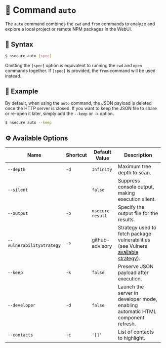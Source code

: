 # 🚀 Command `auto`

The `auto` command combines the `cwd` and `from` commands to analyze and explore a local project or remote NPM packages in the WebUI.

## 📜 Syntax

```bash
$ nsecure auto [spec]
```

Omitting the `[spec]` option is equivalent to running the `cwd` and `open` commands together. If `[spec]` is provided, the `from` command will be used instead.

## 👀 Example

By default, when using the `auto` command, the JSON payload is deleted once the HTTP server is closed. If you want to keep the JSON file to share or re-open it later, simply add the `--keep` or `-k` option.

```bash
$ nsecure auto --keep
```

## ⚙️ Available Options

| Name                      | Shortcut | Default Value    | Description                                                                                                                                                     |
| ------------------------- | -------- | ---------------- | --------------------------------------------------------------------------------------------------------------------------------------------------------------- |
| `--depth`                 | `-d`     | `Infinity`       | Maximum tree depth to scan.                                                                                                                                     |
| `--silent`                |          | `false`          | Suppress console output, making execution silent.                                                                                                               |
| `--output`                | `-o`     | `nsecure-result` | Specify the output file for the results.                                                                                                                        |
| `--vulnerabilityStrategy` | `-s`     | github-advisory  | Strategy used to fetch package vulnerabilities (see Vulnera [available strategy](https://github.com/NodeSecure/vulnera?tab=readme-ov-file#available-strategy)). |
| `--keep`                  | `-k`     | `false`          | Preserve JSON payload after execution.                                                                                                                          |
| `--developer`             | `-d`     | `false`          | Launch the server in developer mode, enabling automatic HTML component refresh.                                                                                 |
| `--contacts`              | `-c`     | `'[]'`           | List of contacts to highlight.                                                                                                                                  |
